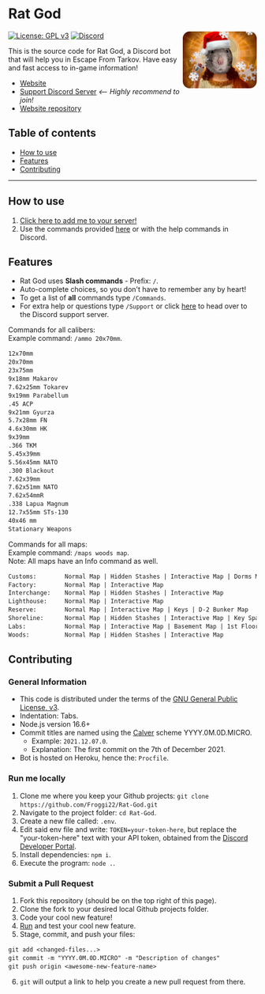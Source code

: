 # Rat God

<img align="right" src="Images/RG_Christmas.png" alt="Rat God profile image" width="150" />

[![License: GPL v3](https://badgen.net/badge/License/GPL%20v3/blue)](LICENSE)
[![Discord](https://badgen.net/discord/online-members/kg7VfRQ9Xw?icon=discord&label)](https://discord.com/invite/kg7VfRQ9Xw)

This is the source code for Rat God, a Discord bot that will help you in Escape From Tarkov. Have easy and fast access to in-game information!

- [Website](https://rat-god-website.herokuapp.com/)
- [Support Discord Server](https://discord.com/invite/kg7VfRQ9Xw) *<-- Highly recommend to join!*
- [Website repository](https://github.com/Froggi22/Rat-God-Website)

## Table of contents

- [How to use](#how-to-use)
- [Features](#features)
- [Contributing](#contributing)

- - -

## How to use

1. [Click here to add me to your server!](https://discord.com/api/oauth2/authorize?client_id=864572952275714059&permissions=2147600448&scope=bot%20applications.commands)
2. Use the commands provided [here](#features) or with the help commands in Discord.

## Features

- Rat God uses **Slash commands** - Prefix: `/`.
- Auto-complete choices, so you don't have to remember any by heart!
- To get a list of **all** commands type `/Commands`.
- For extra help or questions type `/Support` or click [here](https://discord.com/invite/kg7VfRQ9Xw) to head over to the Discord support server.

Commands for all calibers:\
Example command: `/ammo 20x70mm`.

```txt
12x70mm
20x70mm
23x75mm
9x18mm Makarov
7.62x25mm Tokarev
9x19mm Parabellum
.45 ACP
9x21mm Gyurza
5.7x28mm FN
4.6x30mm HK
9x39mm
.366 TKM
5.45x39mm
5.56x45mm NATO
.300 Blackout
7.62x39mm
7.62x51mm NATO
7.62x54mmR
.338 Lapua Magnum
12.7x55mm STs-130
40x46 mm
Stationary Weapons
```

Commands for all maps:\
Example command: `/maps woods map`.\
Note: All maps have an Info command as well.

```txt
Customs:        Normal Map | Hidden Stashes | Interactive Map | Dorms Map | 3D Map
Factory:        Normal Map | Interactive Map
Interchange:    Normal Map | Hidden Stashes | Interactive Map
Lighthouse:     Normal Map | Interactive Map
Reserve:        Normal Map | Interactive Map | Keys | D-2 Bunker Map
Shoreline:      Normal Map | Hidden Stashes | Interactive Map | Key Spawns | Resort Map | 3D Map
Labs:           Normal Map | Interactive Map | Basement Map | 1st Floor Map | 2nd Floor Map | 3D Map
Woods:          Normal Map | Hidden Stashes | Interactive Map
```

## Contributing

### General Information

- This code is distributed under the terms of the [GNU General Public License, v3](LICENSE).
- Indentation: Tabs.
- Node.js version 16.6+
- Commit titles are named using the [Calver](https://calver.org/) scheme YYYY.0M.0D.MICRO.
  - Example: `2021.12.07.0`.
  - Explanation: The first commit on the 7th of December 2021.
- Bot is hosted on Heroku, hence the: `Procfile`.

### Run me locally

1. Clone me where you keep your Github projects: `git clone https://github.com/Froggi22/Rat-God.git`
2. Navigate to the project folder: `cd Rat-God`.
3. Create a new file called: `.env`.
4. Edit said env file and write: `TOKEN=your-token-here`, but replace the "your-token-here" text with your API token, obtained from the [Discord Developer Portal](https://discord.com/developers).
5. Install dependencies: `npm i`.
6. Execute the program: `node .`.

### Submit a Pull Request

1. Fork this repository (should be on the top right of this page).
2. Clone the fork to your desired local Github projects folder.
3. Code your cool new feature!
4. [Run](#run-me-locally) and test your cool new feature.
5. Stage, commit, and push your files:

```txt
git add <changed-files...>
git commit -m "YYYY.0M.0D.MICRO" -m "Description of changes"
git push origin <awesome-new-feature-name>
```

6. `git` will output a link to help you create a new pull request from there.
